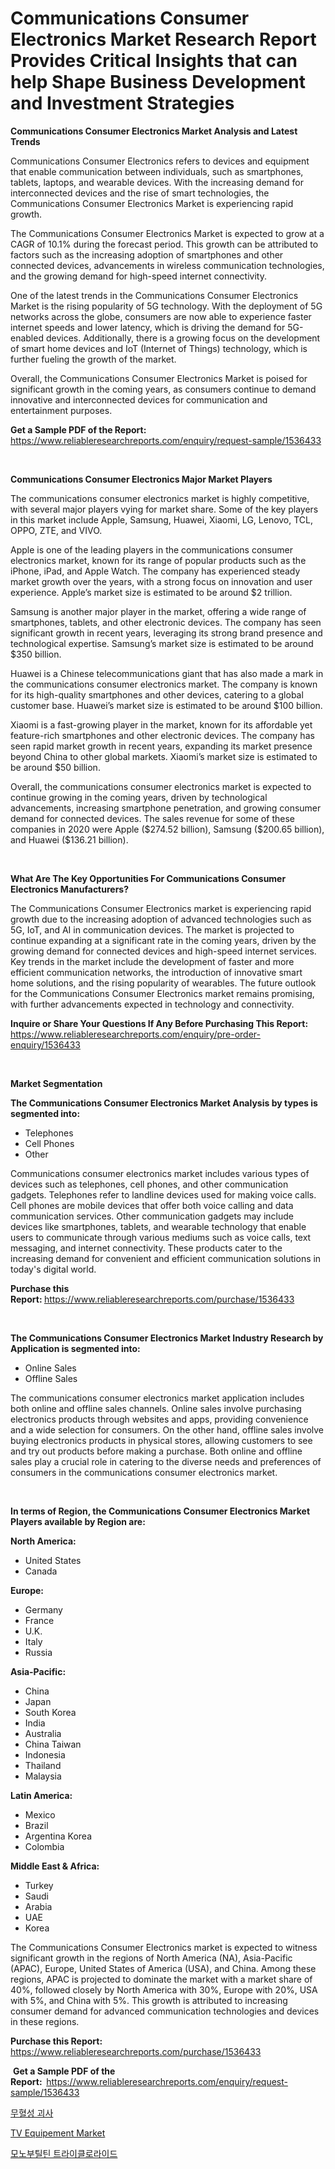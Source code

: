 <p><h1>Communications Consumer Electronics Market Research Report Provides Critical Insights that can help Shape Business Development and Investment Strategies</h1></p><p><strong>Communications Consumer Electronics Market Analysis and Latest Trends</strong></p>
<p><p>Communications Consumer Electronics refers to devices and equipment that enable communication between individuals, such as smartphones, tablets, laptops, and wearable devices. With the increasing demand for interconnected devices and the rise of smart technologies, the Communications Consumer Electronics Market is experiencing rapid growth. </p><p>The Communications Consumer Electronics Market is expected to grow at a CAGR of 10.1% during the forecast period. This growth can be attributed to factors such as the increasing adoption of smartphones and other connected devices, advancements in wireless communication technologies, and the growing demand for high-speed internet connectivity.</p><p>One of the latest trends in the Communications Consumer Electronics Market is the rising popularity of 5G technology. With the deployment of 5G networks across the globe, consumers are now able to experience faster internet speeds and lower latency, which is driving the demand for 5G-enabled devices. Additionally, there is a growing focus on the development of smart home devices and IoT (Internet of Things) technology, which is further fueling the growth of the market.</p><p>Overall, the Communications Consumer Electronics Market is poised for significant growth in the coming years, as consumers continue to demand innovative and interconnected devices for communication and entertainment purposes.</p></p>
<p><strong>Get a Sample PDF of the Report:&nbsp;</strong> <a href="https://www.reliableresearchreports.com/enquiry/request-sample/1536433">https://www.reliableresearchreports.com/enquiry/request-sample/1536433</a></p>
<p>&nbsp;</p>
<p><strong>Communications Consumer Electronics Major Market Players</strong></p>
<p><p>The communications consumer electronics market is highly competitive, with several major players vying for market share. Some of the key players in this market include Apple, Samsung, Huawei, Xiaomi, LG, Lenovo, TCL, OPPO, ZTE, and VIVO.</p><p>Apple is one of the leading players in the communications consumer electronics market, known for its range of popular products such as the iPhone, iPad, and Apple Watch. The company has experienced steady market growth over the years, with a strong focus on innovation and user experience. Apple’s market size is estimated to be around $2 trillion.</p><p>Samsung is another major player in the market, offering a wide range of smartphones, tablets, and other electronic devices. The company has seen significant growth in recent years, leveraging its strong brand presence and technological expertise. Samsung’s market size is estimated to be around $350 billion.</p><p>Huawei is a Chinese telecommunications giant that has also made a mark in the communications consumer electronics market. The company is known for its high-quality smartphones and other devices, catering to a global customer base. Huawei’s market size is estimated to be around $100 billion.</p><p>Xiaomi is a fast-growing player in the market, known for its affordable yet feature-rich smartphones and other electronic devices. The company has seen rapid market growth in recent years, expanding its market presence beyond China to other global markets. Xiaomi’s market size is estimated to be around $50 billion.</p><p>Overall, the communications consumer electronics market is expected to continue growing in the coming years, driven by technological advancements, increasing smartphone penetration, and growing consumer demand for connected devices. The sales revenue for some of these companies in 2020 were Apple ($274.52 billion), Samsung ($200.65 billion), and Huawei ($136.21 billion).</p></p>
<p>&nbsp;</p>
<p><strong>What Are The Key Opportunities For Communications Consumer Electronics Manufacturers?</strong></p>
<p><p>The Communications Consumer Electronics market is experiencing rapid growth due to the increasing adoption of advanced technologies such as 5G, IoT, and AI in communication devices. The market is projected to continue expanding at a significant rate in the coming years, driven by the growing demand for connected devices and high-speed internet services. Key trends in the market include the development of faster and more efficient communication networks, the introduction of innovative smart home solutions, and the rising popularity of wearables. The future outlook for the Communications Consumer Electronics market remains promising, with further advancements expected in technology and connectivity.</p></p>
<p><strong>Inquire or Share Your Questions If Any Before Purchasing This Report:</strong> <a href="https://www.reliableresearchreports.com/enquiry/pre-order-enquiry/1536433">https://www.reliableresearchreports.com/enquiry/pre-order-enquiry/1536433</a></p>
<p>&nbsp;</p>
<p><strong>Market Segmentation</strong></p>
<p><strong>The Communications Consumer Electronics Market Analysis by types is segmented into:</strong></p>
<p><ul><li>Telephones</li><li>Cell Phones</li><li>Other</li></ul></p>
<p><p>Communications consumer electronics market includes various types of devices such as telephones, cell phones, and other communication gadgets. Telephones refer to landline devices used for making voice calls. Cell phones are mobile devices that offer both voice calling and data communication services. Other communication gadgets may include devices like smartphones, tablets, and wearable technology that enable users to communicate through various mediums such as voice calls, text messaging, and internet connectivity. These products cater to the increasing demand for convenient and efficient communication solutions in today's digital world.</p></p>
<p><strong>Purchase this Report:&nbsp;</strong><a href="https://www.reliableresearchreports.com/purchase/1536433">https://www.reliableresearchreports.com/purchase/1536433</a></p>
<p>&nbsp;</p>
<p><strong>The Communications Consumer Electronics Market Industry Research by Application is segmented into:</strong></p>
<p><ul><li>Online Sales</li><li>Offline Sales</li></ul></p>
<p><p>The communications consumer electronics market application includes both online and offline sales channels. Online sales involve purchasing electronics products through websites and apps, providing convenience and a wide selection for consumers. On the other hand, offline sales involve buying electronics products in physical stores, allowing customers to see and try out products before making a purchase. Both online and offline sales play a crucial role in catering to the diverse needs and preferences of consumers in the communications consumer electronics market.</p></p>
<p>&nbsp;</p>
<p><strong>In terms of Region, the Communications Consumer Electronics Market Players available by Region are:</strong></p>
<p>
    <p> <strong> North America: </strong>
        <ul>
            <li>United States</li>
            <li>Canada</li>
        </ul>
        </p> 
    <p> <strong> Europe: </strong>
        <ul>
            <li>Germany</li>
            <li>France</li>
            <li>U.K.</li>
            <li>Italy</li>
            <li>Russia</li>
        </ul>
        </p> 
    <p> <strong> Asia-Pacific: </strong>
        <ul>
            <li>China</li>
            <li>Japan</li>
            <li>South Korea</li>
            <li>India</li>
            <li>Australia</li>
            <li>China Taiwan</li>
            <li>Indonesia</li>
            <li>Thailand</li>
            <li>Malaysia</li>
        </ul>
        </p> 
    <p> <strong> Latin America: </strong>
        <ul>
            <li>Mexico</li>
            <li>Brazil</li>
            <li>Argentina Korea</li>
            <li>Colombia</li>
        </ul>
        </p> 
    <p> <strong> Middle East & Africa: </strong>
        <ul>
            <li>Turkey</li>
            <li>Saudi</li>
            <li>Arabia</li>
            <li>UAE</li>
            <li>Korea</li>
        </ul>
    </p>
    </p>
<p><p>The Communications Consumer Electronics market is expected to witness significant growth in the regions of North America (NA), Asia-Pacific (APAC), Europe, United States of America (USA), and China. Among these regions, APAC is projected to dominate the market with a market share of 40%, followed closely by North America with 30%, Europe with 20%, USA with 5%, and China with 5%. This growth is attributed to increasing consumer demand for advanced communication technologies and devices in these regions.</p></p>
<p><strong>Purchase this Report: </strong><a href="https://www.reliableresearchreports.com/purchase/1536433">https://www.reliableresearchreports.com/purchase/1536433</a></p>
<p>&nbsp;<strong>Get a Sample PDF of the Report:&nbsp;&nbsp;</strong><a href="https://www.reliableresearchreports.com/enquiry/request-sample/1536433">https://www.reliableresearchreports.com/enquiry/request-sample/1536433</a></p>
<p><strong></strong></p>
<p><p><a href="https://github.com/vss5505pa7z1p/Market-Research-Report-List-1/blob/main/65238595907.md">무혈성 괴사</a></p><p><a href="https://github.com/RickHolmes3/Market-Research-Report-List-4/blob/main/tv-equipement-market.md">TV Equipement Market</a></p><p><a href="https://medium.com/@jackiefauhey9089475/%EB%8B%A8%EC%9D%BC%EB%B6%80%ED%8B%B8%ED%8B%B4%ED%8A%B8%EB%A6%AC%ED%81%B4%EB%A1%9C%EB%9D%BC%EC%9D%B4%EB%93%9C-%EC%8B%9C%EC%9E%A5-%EC%A7%80%ED%91%9C-%ED%95%B4%EC%84%9D-%EC%8B%9C%EC%9E%A5-%EC%A0%90%EC%9C%A0%EC%9C%A8-%ED%8A%B8%EB%A0%8C%EB%93%9C-%EB%B0%8F-%EC%84%B1%EC%9E%A5-%ED%8C%A8%ED%84%B4-0b07c88580f9">모노부틸틴 트라이클로라이드</a></p></p>